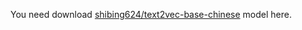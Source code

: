 You need download [shibing624/text2vec-base-chinese](https://huggingface.co/shibing624/text2vec-base-chinese) model here.